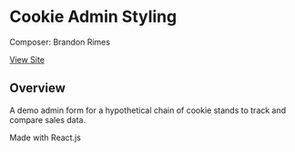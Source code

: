 # Cookie Admin Styling

Composer: Brandon Rimes

[View Site](https://cookie-form.netlify.app/)

## Overview

A demo admin form for a hypothetical chain of cookie stands to track and compare sales data.

Made with React.js
